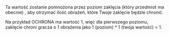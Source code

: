 Ta wartość zostanie pomnożona przez poziom zaklęcia (który przedmiot ma obecnie) , aby otrzymać ilość obrażeń, które Twoje zaklęcie będzie chronić.

Na przykład OCHRONA ma wartość 1, więc dla pierwszego poziomu, zaklęcie chroni gracza o 1 obrażenia jako 1 (poziom) * 1 (twoja wartość) = 1.
